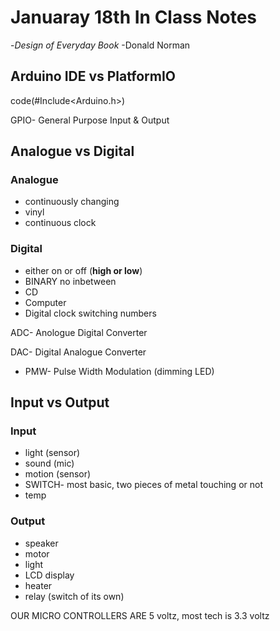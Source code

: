 # Januaray 18th In Class Notes

-*Design of Everyday Book*
-Donald Norman

## Arduino IDE vs PlatformIO

code(#Include<Arduino.h>)

GPIO- General Purpose Input & Output

## Analogue vs Digital

### Analogue

* continuously changing
* vinyl
* continuous clock

### Digital

* either on or off (**high or low**)
* BINARY no inbetween
* CD
* Computer
* Digital clock switching numbers
  
ADC- Anologue Digital Converter

DAC- Digital Analogue Converter

* PMW- Pulse Width Modulation (dimming LED)

## Input vs Output

### Input

* light (sensor)
* sound (mic)
* motion (sensor)
* SWITCH- most basic, two pieces of metal touching or not
* temp

### Output

* speaker
* motor
* light
* LCD display
* heater
* relay (switch of its own)
  
OUR MICRO CONTROLLERS ARE 5 voltz, most tech is 3.3 voltz
